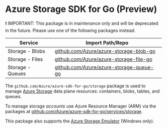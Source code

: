 # Azure Storage SDK for Go (Preview)

:exclamation: IMPORTANT: This package is in maintenance only and will be deprecated in the
future. Please use one of the following packages instead.

| Service | Import Path/Repo |
|---------|------------------|
| Storage - Blobs | [github.com/Azure/azure-storage-blob-go](https://github.com/Azure/azure-storage-blob-go) |
| Storage - Files | [github.com/Azure/azure-storage-file-go](https://github.com/Azure/azure-storage-file-go) |
| Storage - Queues | [github.com/Azure/azure-storage-queue-go](https://github.com/Azure/azure-storage-queue-go) |

The `github.com/Azure/azure-sdk-for-go/storage` package is used to manage
[Azure Storage](https://docs.microsoft.com/en-us/azure/storage/) data plane
resources: containers, blobs, tables, and queues.

To manage storage *accounts* use Azure Resource Manager (ARM) via the packages
at [github.com/Azure/azure-sdk-for-go/services/storage](https://github.com/Azure/azure-sdk-for-go/tree/master/services/storage).

This package also supports the [Azure Storage
Emulator](https://azure.microsoft.com/documentation/articles/storage-use-emulator/)
(Windows only).

